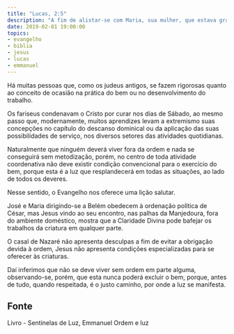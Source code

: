 ```yaml
---
title: "Lucas, 2:5"
description: "A fim de alistar-se com Maria, sua mulher, que estava grávida"
date: 2019-02-01 19:00:00
topics: 
- evangelho
- biblia
- jesus
- lucas
- emmanuel
---
```


Há muitas pessoas que, como os judeus antigos, se fazem rigorosas quanto
ao conceito de ocasião na prática do bem ou no desenvolvimento do trabalho.

Os fariseus condenavam o Cristo por curar nos dias de Sábado, ao mesmo
passo que, modernamente, muitos aprendizes levam a extremismo suas concepções no
capítulo do descanso dominical ou da aplicação das suas possibilidades de serviço, nos
diversos setores das atividades quotidianas.

Naturalmente que ninguém deverá viver fora da ordem e nada se
conseguirá sem metodização, porém, no centro de toda atividade coordenativa não deve
existir condição convencional para o exercício do bem, porque esta é a luz que
resplandecerá em todas as situações, ao lado de todos os deveres.

Nesse sentido, o Evangelho nos oferece uma lição salutar.

José e Maria dirigindo-se a Belém obedecem à ordenação política de César,
mas Jesus vindo ao seu encontro, nas palhas da Manjedoura, fora do ambiente
doméstico, mostra que a Claridade Divina pode bafejar os trabalhos da criatura em
qualquer parte.

O casal de Nazaré não apresenta desculpas a fim de evitar a obrigação
devida à ordem, Jesus não apresenta condições especializadas para se oferecer às
criaturas.

Daí inferimos que não se deve viver sem ordem em parte alguma,
observando-se, porém, que esta nunca poderá excluir o bem, porque, antes de tudo,
quando respeitada, é o justo caminho, por onde a luz se manifesta.

## Fonte
Livro - Sentinelas de Luz, Emmanuel
Ordem e luz
